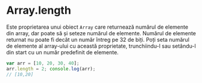 # Array.length

Este proprietarea unui obiect `Array` care returnează numărul de elemente din array, dar poate să și seteze numărul de elemente. Numărul de elemente returnat nu poate fi decât un număr întreg pe 32 de biți. Poți seta numărul de elemente al array-ului cu această proprietate, trunchiindu-l sau setându-l din start cu un număr predefinit de elemente.

```javascript
var arr = [10, 20, 30, 40];
arr.length = 2; console.log(arr);
// [10,20]
```
